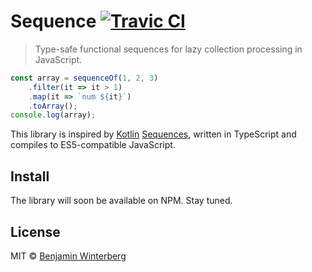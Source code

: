 # Sequence [![Travic CI](https://travis-ci.org/winterbe/sequence.svg?branch=master)](https://travis-ci.org/winterbe/sequence)

> Type-safe functional sequences for lazy collection processing in JavaScript.

```ts
const array = sequenceOf(1, 2, 3)
    .filter(it => it > 1)
    .map(it => `num ${it}`)
    .toArray();
console.log(array); 
```

This library is inspired by [Kotlin](https://kotlinlang.org/) [Sequences](https://kotlinlang.org/api/latest/jvm/stdlib/kotlin.sequences/-sequence/), written in TypeScript and compiles to ES5-compatible JavaScript.

## Install

The library will soon be available on NPM. Stay tuned.

## License

MIT © [Benjamin Winterberg](http://winterbe.com)
